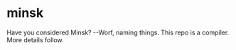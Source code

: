 # minsk

Have you considered Minsk? --Worf, naming things.
This repo is a compiler. More details follow.

	

